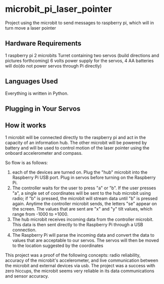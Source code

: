 # microbit_pi_laser_pointer
Project using the microbit to send messages to raspberry pi, which will in turn move a laser pointer

## Hardware Requirements

1 raspberry pi
2 microbits
Turret containing two servos (build directions and pictures forthcoming)
6 volts power supply for the servos, 4 AA batteries will do(do not power servos through Pi directly)

## Languages Used

Everything is written in Python.

## Plugging in Your Servos

## How it works
1 microbit will be connected directly to the raspberry pi and act in the capacity of an information hub.  The other microbit will be powered by battery and will be used to control motion of the laser pointer using the onboard accelerometer and compass.

So flow is as follows:
1. each of the devices are turned on. Plug the "hub" microbit into the Raspberry Pi USB port.  Plug in servos before turning on the Raspberry Pi.
2. The controller waits for the user to press "a" or "b".  If the user presses "a", a single set of coordinates will be sent to the hub microbit using radio; if "b" is pressed, the microbit will stream data until "b" is pressed again.  Anytime the controller microbit sends, the letters "se" appear on the screen.  The values that are sent are "x" and "y" tilt values, which range from -1000 to +1000.
3.  The hub microbit receives incoming data from the controller microbit.  This data is then sent directly to the Raspberry Pi through a USB connection.
4.  The Raspberry Pi will parse the incoming data and convert the data to values that are acceptable to our servos.  The servos will then be moved to the location suggested by the coordinates

This project was a proof of the following concepts: radio reliability,  accuracy of the microbit's accelerometer, and live communication between the microbit and external devices via usb.  The project was a success with zero hiccups, the microbit seems very reliable in its data communications and sensor accuracy.
